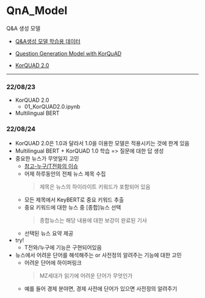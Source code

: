 # QnA_Model
Q&amp;A 생성 모델

- [Q&A생성 모델 학습용 데이터](https://github.com/seopbo/nlp_classification/tree/master/BERT_pairwise_text_classification/qpair)


- [Question Generation Model with KorQuAD](https://github.com/codertimo/KorQuAD-Question-Generation.git)

- [KorQUAD 2.0](https://korquad.github.io/)


----

### 22/08/23
* KorQUAD 2.0
    * 01_KorQUAD2.0.ipynb
* Multilingual BERT

### 22/08/24
* KorQUAD 2.0은 1.0과 달라서 1.0을 이용한 모델은 적용시키는 것에 한계 있음
* Multilingual BERT + KorQUAD 1.0 학습 => 질문에 대한 답 생성
* 중요한 뉴스가 무엇일지 고민
    * [참고-누구/T전화의 이슈](https://devocean.sk.com/search/techBoardDetail.do?ID=164033&query=뉴스&searchData=Tech+Gallery&page=&subIndex=&idList=[164128%2C+164033%2C+163981%2C+163969%2C+163802%2C+163719%2C+163699%2C+163698%2C+163674%2C+163583%2C+163534%2C+163511%2C+163470%2C+163405%2C+163401%2C+163324%2C+163319%2C+163292%2C+163288%2C+163226%2C+163212%2C+163205%2C+163188])
    * 어제 하루동안의 전체 뉴스 제목 수집
        > 제목은 뉴스의 하이라이트 키워드가 포함되어 있음
    * 모든 제목에서 KeyBERT로 중요 키워드 추출
    * 중요 키워드에 대한 뉴스 중 [종합]뉴스 선택
        > 종합뉴스는 해당 내용에 대한 보강이 완료된 기사
    * 선택된 뉴스 요약 제공
* try!
    * T전와/누구에 기능은 구현되어있음
* 뉴스에서 어려운 단어를 해석해주는 or 사전정의 알려주는 기능에 대한 고민
    * 어려운 단어에 하이퍼링크
        > MZ세대가 읽기에 어려운 단어가 무엇인가
    * 예를 들어 경제 분야면, 경제 사전에 단어가 있으면 사전정의 알려주기
    
